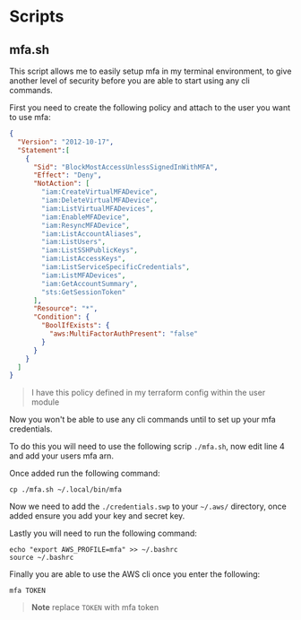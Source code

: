 # Scripts

## mfa.sh

This script allows me to easily setup mfa in my terminal environment, to give
another level of security before you are able to start using any cli commands.

First you need to create the following policy and attach to the user you want to
use mfa:

```json
{
  "Version": "2012-10-17",
  "Statement":[
    {
      "Sid": "BlockMostAccessUnlessSignedInWithMFA",
      "Effect": "Deny",
      "NotAction": [
        "iam:CreateVirtualMFADevice",
        "iam:DeleteVirtualMFADevice",
        "iam:ListVirtualMFADevices",
        "iam:EnableMFADevice",
        "iam:ResyncMFADevice",
        "iam:ListAccountAliases",
        "iam:ListUsers",
        "iam:ListSSHPublicKeys",
        "iam:ListAccessKeys",
        "iam:ListServiceSpecificCredentials",
        "iam:ListMFADevices",
        "iam:GetAccountSummary",
        "sts:GetSessionToken"
      ],
      "Resource": "*",
      "Condition": {
        "BoolIfExists": {
          "aws:MultiFactorAuthPresent": "false"
        }
      }
    }
  ]
}
```

> I have this policy defined in my terraform config within the user module

Now you won't be able to use any cli commands until to set up your mfa credentials.

To do this you will need to use the following scrip `./mfa.sh`, now edit line 4
and add your users mfa arn.

Once added run the following command:

```shell
cp ./mfa.sh ~/.local/bin/mfa
```

Now we need to add the `./credentials.swp` to your `~/.aws/` directory, once added
ensure you add your key and secret key.

Lastly you will need to run the following command:

```shell
echo "export AWS_PROFILE=mfa" >> ~/.bashrc
source ~/.bashrc
```

Finally you are able to use the AWS cli once you enter the following:

```shell
mfa TOKEN
```

> **Note** replace `TOKEN` with mfa token
